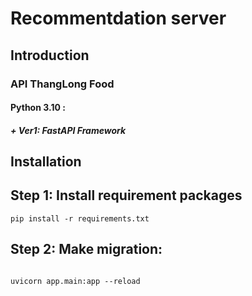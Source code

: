 # Recommentdation server

## Introduction
### API ThangLong Food
#### Python 3.10 :
##### + Ver1: FastAPI Framework

## Installation
## Step 1: Install requirement packages
```
pip install -r requirements.txt
```

## Step 2: Make migration:
```

uvicorn app.main:app --reload
